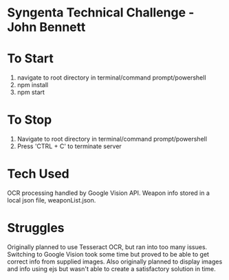 # Syngenta Technical Challenge - John Bennett

# To Start
1. navigate to root directory in terminal/command prompt/powershell
1. npm install
1. npm start

# To Stop
1. Navigate to root directory in terminal/command prompt/powershell
1. Press 'CTRL + C' to terminate server

# Tech Used
OCR processing handled by Google Vision API.
Weapon info stored in a local json file, weaponList.json.

# Struggles
Originally planned to use Tesseract OCR, but ran into too many issues. Switching to Google Vision took some time but proved to be able to get correct info from supplied images.
Also originally planned to display images and info using ejs but wasn't able to create a satisfactory solution in time.
